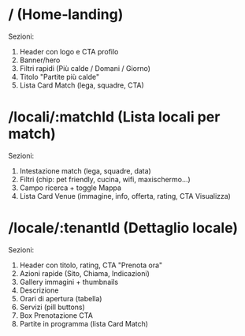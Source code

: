 # / (Home‑landing)

Sezioni:
1. Header con logo e CTA profilo
2. Banner/hero
3. Filtri rapidi (Più calde / Domani / Giorno)
4. Titolo "Partite più calde"
5. Lista Card Match (lega, squadre, CTA)

# /locali/:matchId (Lista locali per match)

Sezioni:
1. Intestazione match (lega, squadre, data)
2. Filtri (chip: pet friendly, cucina, wifi, maxischermo...)
3. Campo ricerca + toggle Mappa
4. Lista Card Venue (immagine, info, offerta, rating, CTA Visualizza)

# /locale/:tenantId (Dettaglio locale)

Sezioni:
1. Header con titolo, rating, CTA "Prenota ora"
2. Azioni rapide (Sito, Chiama, Indicazioni)
3. Gallery immagini + thumbnails
4. Descrizione
5. Orari di apertura (tabella)
6. Servizi (pill buttons)
7. Box Prenotazione CTA
8. Partite in programma (lista Card Match)
